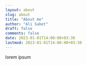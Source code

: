 ```yaml
---
layout: about
slug: about
title: "About me"
author: "Ali Sabet"
draft: false
comments: false
date: 2023-01-01T14:00:00+03:30
lastmod: 2023-01-01T14:00:00+03:30
---
```

lorem ipsum